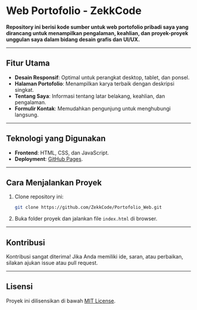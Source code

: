 # Web Portofolio - ZekkCode

**Repository ini berisi kode sumber untuk web portofolio pribadi saya yang dirancang untuk menampilkan pengalaman, keahlian, dan proyek-proyek unggulan saya dalam bidang desain grafis dan UI/UX.**

---

## Fitur Utama

- **Desain Responsif**: Optimal untuk perangkat desktop, tablet, dan ponsel.
- **Halaman Portofolio**: Menampilkan karya terbaik dengan deskripsi singkat.
- **Tentang Saya**: Informasi tentang latar belakang, keahlian, dan pengalaman.
- **Formulir Kontak**: Memudahkan pengunjung untuk menghubungi langsung.

---

## Teknologi yang Digunakan

- **Frontend**: HTML, CSS, dan JavaScript.
- **Deployment**: [GitHub Pages](https://zekkcode.github.io/Portofolio_Web/).

---

## Cara Menjalankan Proyek

1. Clone repository ini:
   ```bash
   git clone https://github.com/ZekkCode/Portofolio_Web.git
   ```
2. Buka folder proyek dan jalankan file `index.html` di browser.

---

## Kontribusi

Kontribusi sangat diterima! Jika Anda memiliki ide, saran, atau perbaikan, silakan ajukan issue atau pull request.

---

## Lisensi

Proyek ini dilisensikan di bawah [MIT License](LICENSE).
